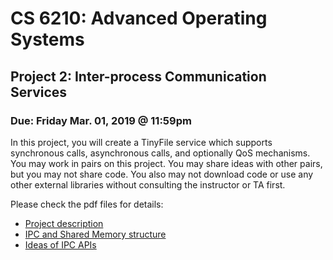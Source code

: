 # CS 6210: Advanced Operating Systems
## Project 2: Inter-process Communication Services
### Due: Friday Mar. 01, 2019 @ 11:59pm

In this project, you will create a TinyFile service which supports synchronous calls, asynchronous calls, and optionally QoS mechanisms. You may work in pairs on this project. You may share ideas with other pairs, but you may not share code. You also may not download code or use any other external libraries without consulting the instructor or TA first.

Please check the pdf files for details:
- [Project description](./CS6210_proj2_description.pdf)
- [IPC and Shared Memory structure](./CS6210_proj2_ipc_shm.pdf)
- [Ideas of IPC APIs](./CS6210_proj2_api_details.pdf)
